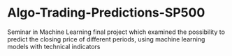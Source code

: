 # Algo-Trading-Predictions-SP500
Seminar in Machine Learning final project which examined the possibility to predict the closing price of different periods, using machine learning models with technical indicators
